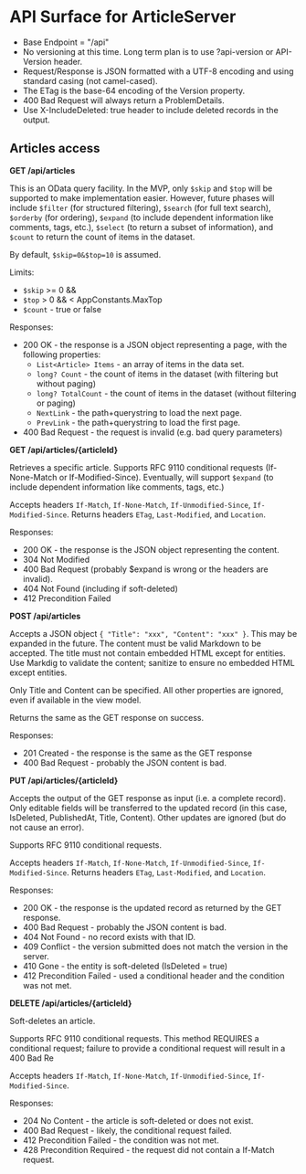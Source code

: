 # API Surface for ArticleServer

* Base Endpoint = "/api"
* No versioning at this time.  Long term plan is to use ?api-version or API-Version header.
* Request/Response is JSON formatted with a UTF-8 encoding and using standard casing (not camel-cased).
* The ETag is the base-64 encoding of the Version property.
* 400 Bad Request will always return a ProblemDetails.
* Use X-IncludeDeleted: true header to include deleted records in the output.

## Articles access

**GET /api/articles**

This is an OData query facility.  In the MVP, only `$skip` and `$top` will be supported to make
implementation easier.  However, future phases will include `$filter` (for structured filtering),
`$search` (for full text search), `$orderby` (for ordering), `$expand` (to include dependent
information like comments, tags, etc.), `$select` (to return a subset of information), and `$count` to return the count of items in the dataset.

By default, `$skip=0&$top=10` is assumed. 

Limits:
- `$skip` >= 0 &&
- `$top` > 0 && < AppConstants.MaxTop
- `$count` - true or false

Responses:
- 200 OK - the response is a JSON object representing a page, with the following properties:
  - `List<Article> Items` - an array of items in the data set.
  - `long? Count` - the count of items in the dataset (with filtering but without paging)
  - `long? TotalCount` - the count of items in the dataset (without filtering or paging)
  - `NextLink` - the path+querystring to load the next page.
  - `PrevLink` - the path+querystring to load the first page.
- 400 Bad Request - the request is invalid (e.g. bad query parameters)

**GET /api/articles/{articleId}**

Retrieves a specific article.  Supports RFC 9110 conditional requests (If-None-Match or If-Modified-Since).  Eventually, will support `$expand` (to include dependent information
like comments, tags, etc.)

Accepts headers `If-Match`, `If-None-Match`, `If-Unmodified-Since`, `If-Modified-Since`.
Returns headers `ETag`, `Last-Modified`, and `Location`.

Responses:
- 200 OK - the response is the JSON object representing the content.
- 304 Not Modified
- 400 Bad Request (probably $expand is wrong or the headers are invalid).
- 404 Not Found (including if soft-deleted)
- 412 Precondition Failed


**POST /api/articles**

Accepts a JSON object `{ "Title": "xxx", "Content": "xxx" }`.  This may be expanded in the future.  The content must be valid Markdown to be accepted. The title must not contain 
embedded HTML except for entities. Use Markdig to validate the content; sanitize to ensure no embedded HTML except entities.

Only Title and Content can be specified.  All other properties are ignored, even if available
in the view model.

Returns the same as the GET response on success.

Responses:
- 201 Created - the response is the same as the GET response
- 400 Bad Request - probably the JSON content is bad.

**PUT /api/articles/{articleId}**

Accepts the output of the GET response as input (i.e. a complete record).  Only editable fields will be transferred to the updated record (in this case, IsDeleted, PublishedAt, Title, Content).
Other updates are ignored (but do not cause an error).

Supports RFC 9110 conditional requests.

Accepts headers `If-Match`, `If-None-Match`, `If-Unmodified-Since`, `If-Modified-Since`.
Returns headers `ETag`, `Last-Modified`, and `Location`.

Responses:
- 200 OK - the response is the updated record as returned by the GET response.
- 400 Bad Request - probably the JSON content is bad.
- 404 Not Found - no record exists with that ID.
- 409 Conflict - the version submitted does not match the version in the server.
- 410 Gone - the entity is soft-deleted (IsDeleted = true)
- 412 Precondition Failed - used a conditional header and the condition was not met.

**DELETE /api/articles/{articleId}**

Soft-deletes an article.

Supports RFC 9110 conditional requests.  This method REQUIRES a conditional request; failure
to provide a conditional request will result in a 400 Bad Re

Accepts headers `If-Match`, `If-None-Match`, `If-Unmodified-Since`, `If-Modified-Since`.

Responses:
- 204 No Content - the article is soft-deleted or does not exist.
- 400 Bad Request - likely, the conditional request failed.
- 412 Precondition Failed - the condition was not met.
- 428 Precondition Required - the request did not contain a If-Match request.
